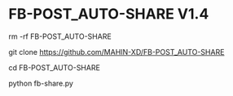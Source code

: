 # FB-POST_AUTO-SHARE V1.4

rm -rf FB-POST_AUTO-SHARE

git clone https://github.com/MAHIN-XD/FB-POST_AUTO-SHARE

cd FB-POST_AUTO-SHARE

python fb-share.py
